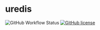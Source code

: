# uredis

![GitHub Workflow Status](https://img.shields.io/github/workflow/status/wapxmas/uredis/CI) [![GitHub license](https://img.shields.io/github/license/wapxmas/uredis)](https://github.com/wapxmas/uredis/blob/main/LICENSE)

